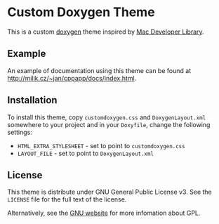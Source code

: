 Custom Doxygen Theme
====================

This is a custom [doxygen](http://www.stack.nl/~dimitri/doxygen/) theme
inspired by [Mac Developer Library](https://developer.apple.com/library/mac/navigation/index.html).

Example
-------

An example of documentation using this theme can be found at http://milik.cz/~jan/cppapp/docs/index.html.

Installation
------------

To install this theme, copy `customdoxygen.css` and `DoxygenLayout.xml`
somewhere to your project and in your `Doxyfile`, change the following
settings:

 * `HTML_EXTRA_STYLESHEET` - set to point to `customdoxygen.css`
 * `LAYOUT_FILE` - set to point to `DoxygenLayout.xml`

License
-------

This theme is distribute under GNU General Public License v3. See the `LICENSE`
file for the full text of the license.

Alternatively, see the [GNU website](http://www.gnu.org/licenses/) for more
infomation about GPL.

